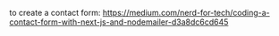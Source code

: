 to create a contact form: <https://medium.com/nerd-for-tech/coding-a-contact-form-with-next-js-and-nodemailer-d3a8dc6cd645>
